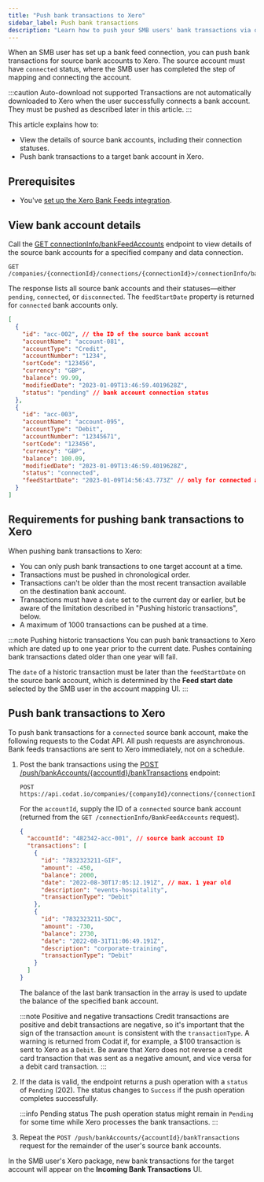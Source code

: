 ```yaml
---
title: "Push bank transactions to Xero"
sidebar_label: Push bank transactions
description: "Learn how to push your SMB users' bank transactions via our Xero Bank Feeds integration"
---
```


When an SMB user has set up a bank feed connection, you can push bank transactions for source bank accounts to Xero. The source account must have  `connected` status, where the SMB user has completed the step of mapping and connecting the account.

:::caution Auto-download not supported
Transactions are not automatically downloaded to Xero when the user successfully connects a bank account. They must be pushed as described later in this article.
:::

This article explains how to:

- View the details of source bank accounts, including their connection statuses.
- Push bank transactions to a target bank account in Xero.

## Prerequisites

- You've [set up the Xero Bank Feeds integration](/integrations/bank-feeds/xero-bank-feeds/xero-bank-feeds-setup).

## View bank account details

Call the [GET connectionInfo/bankFeedAccounts](/bank-feeds-api#/operations/get-bank-feeds) endpoint to view details of the source bank accounts for a specified company and data connection.

```http title="List bank feed bank accounts"
GET /companies/{connectionId}/connections/{connectionId}>/connectionInfo/bankFeedAccounts
```

The response lists all source bank accounts and their statuses&mdash;either `pending`, `connected`, or `disconnected`. The `feedStartDate` property is returned for `connected` bank accounts only.

```json title="Response example - List bank feed bank accounts (200)"
[
  {
    "id": "acc-002", // the ID of the source bank account
    "accountName": "account-081",
    "accountType": "Credit",
    "accountNumber": "1234",
    "sortCode": "123456",
    "currency": "GBP",
    "balance": 99.99,
    "modifiedDate": "2023-01-09T13:46:59.4019628Z",
    "status": "pending" // bank account connection status
  },
  {
    "id": "acc-003",
    "accountName": "account-095",
    "accountType": "Debit",
    "accountNumber": "12345671",
    "sortCode": "123456",
    "currency": "GBP",
    "balance": 100.09,
    "modifiedDate": "2023-01-09T13:46:59.4019628Z",
    "status": "connected",
    "feedStartDate": "2023-01-09T14:56:43.773Z" // only for connected accounts
  }
]
```

## Requirements for pushing bank transactions to Xero

When pushing bank transactions to Xero:

- You can only push bank transactions to one target account at a time.
- Transactions must be pushed in chronological order.
- Transactions can't be older than the most recent transaction available on the destination bank account.
- Transactions must have a `date` set to the current day or earlier, but be aware of the limitation described in "Pushing historic transactions", below.
- A maximum of 1000 transactions can be pushed at a time.

:::note Pushing historic transactions
You can push bank transactions to Xero which are dated up to one year prior to the current date. Pushes containing bank transactions dated older than one year will fail.

The `date` of a historic transaction must be later than the `feedStartDate` on the source bank account, which is determined by the **Feed start date** selected by the SMB user in the account mapping UI.
:::

## Push bank transactions to Xero

To push bank transactions for a `connected` source bank account, make the following requests to the Codat API. All push requests are asynchronous. Bank feeds transactions are sent to Xero immediately, not on a schedule.

1. Post the bank transactions using the [POST /push/bankAccounts/{accountId}/bankTransactions](/bank-feeds-api#/operations/create-bank-transactions) endpoint:

   ```http title="Create bank transactions"
   POST https://api.codat.io/companies/{companyId}/connections/{connectionId}/push/bankAccounts/<ACCOUNT_ID>/bankTransactions
   ```

   For the `accountId`, supply the ID of a `connected` source bank account (returned from the `GET /connectionInfo/BankFeedAccounts` request).  

   ```json title="Example request body (all fields are required)"
   {
     "accountId": "482342-acc-001", // source bank account ID
     "transactions": [
       {
         "id": "7832323211-GIF",
         "amount": -450,
         "balance": 2000,
         "date": "2022-08-30T17:05:12.191Z", // max. 1 year old
         "description": "events-hospitality",
         "transactionType": "Debit"
       },
       {
         "id": "7832323211-SDC",
         "amount": -730,
         "balance": 2730,
         "date": "2022-08-31T11:06:49.191Z",
         "description": "corporate-training",
         "transactionType": "Debit"
       }
     ]
   }
   ```

   The balance of the last bank transaction in the array is used to update the balance of the specified bank account.
   
   :::note Positive and negative transactions
   Credit transactions are positive and debit transactions are negative, so it's important that the sign of the transaction `amount` is consistent with the `transactionType`. A warning is returned from Codat if, for example, a $100 transaction is sent to Xero as a `Debit`. Be aware that Xero does not reverse a credit card transaction that was sent as a negative amount, and vice versa for a debit card transaction. 
   :::
   
2. If the data is valid, the endpoint returns a push operation with a `status` of `Pending` (202). The status changes to `Success` if the push operation completes successfully.

   :::info Pending status
   The push operation status might remain in `Pending` for some time while Xero processes the bank transactions.
   :::

3. Repeat the `POST /push/bankAccounts/{accountId}/bankTransactions` request for the remainder of the user's source bank accounts.

In the SMB user's Xero package, new bank transactions for the target account will appear on the **Incoming Bank Transactions** UI.
